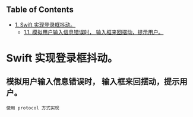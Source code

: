 <div id="table-of-contents">
<h2>Table of Contents</h2>
<div id="text-table-of-contents">
<ul>
<li><a href="#orgheadline2">1. Swift 实现登录框抖动。</a>
<ul>
<li><a href="#orgheadline1">1.1. 模拟用户输入信息错误时， 输入框来回摆动，提示用户。</a></li>
</ul>
</li>
</ul>
</div>
</div>

# Swift 实现登录框抖动。<a id="orgheadline2"></a>

## 模拟用户输入信息错误时， 输入框来回摆动，提示用户。<a id="orgheadline1"></a>

    使用 protocol 方式实现
